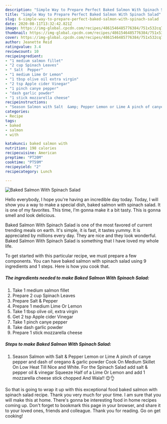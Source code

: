 ```yaml
---
description: "Simple Way to Prepare Perfect Baked Salmon With Spinach Salad"
title: "Simple Way to Prepare Perfect Baked Salmon With Spinach Salad"
slug: 6-simple-way-to-prepare-perfect-baked-salmon-with-spinach-salad
date: 2020-08-11T13:32:42.821Z
image: https://img-global.cpcdn.com/recipes/4861546485776384/751x532cq70/baked-salmon-with-spinach-salad-recipe-main-photo.jpg
thumbnail: https://img-global.cpcdn.com/recipes/4861546485776384/751x532cq70/baked-salmon-with-spinach-salad-recipe-main-photo.jpg
cover: https://img-global.cpcdn.com/recipes/4861546485776384/751x532cq70/baked-salmon-with-spinach-salad-recipe-main-photo.jpg
author: Jeanette Reid
ratingvalue: 3.4
reviewcount: 10
recipeingredient:
- "1 medium salmon fillet"
- "2 cup Spinach Leaves"
- " Salt  Pepper"
- "1 medium Lime Or Lemon"
- "1 tbsp olive oil extra virgin"
- "2 tsp Apple cider Vinegar"
- "1 pinch canye pepper"
- "dash garlic powder"
- "1 stick mozzarella cheese"
recipeinstructions:
- "Season Salmon with Salt  &amp; Pepper Lemon or Lime A pinch of canye pepper and dash of oregano &amp; garlic powder Cook On Medium Skillet On Low Heat Till Nice and White. For the Spinach Salad add salt &amp; pepper oil &amp; vinegar Squeeze Half of a Lime Or Lemon and add 1 mozzarella cheese stick chopped And Wala!! 😊👌"
categories:
- Recipe
tags:
- baked
- salmon
- with

katakunci: baked salmon with 
nutrition: 198 calories
recipecuisine: American
preptime: "PT20M"
cooktime: "PT59M"
recipeyield: "2"
recipecategory: Lunch

---
```



![Baked Salmon With Spinach Salad](https://img-global.cpcdn.com/recipes/4861546485776384/751x532cq70/baked-salmon-with-spinach-salad-recipe-main-photo.jpg)

Hello everybody, I hope you're having an incredible day today. Today, I will show you a way to make a special dish, baked salmon with spinach salad. It is one of my favorites. This time, I'm gonna make it a bit tasty. This is gonna smell and look delicious.



Baked Salmon With Spinach Salad is one of the most favored of current trending meals on earth. It's simple, it is fast, it tastes yummy. It is appreciated by millions every day. They are nice and they look wonderful. Baked Salmon With Spinach Salad is something that I have loved my whole life.


To get started with this particular recipe, we must prepare a few components. You can have baked salmon with spinach salad using 9 ingredients and 1 steps. Here is how you cook that.

<!--inarticleads1-->

##### The ingredients needed to make Baked Salmon With Spinach Salad:

1. Take 1 medium salmon fillet
1. Prepare 2 cup Spinach Leaves
1. Prepare  Salt &amp; Pepper
1. Prepare 1 medium Lime Or Lemon
1. Take 1 tbsp olive oil, extra virgin
1. Get 2 tsp Apple cider Vinegar
1. Take 1 pinch canye pepper
1. Take dash garlic powder
1. Prepare 1 stick mozzarella cheese




<!--inarticleads2-->

##### Steps to make Baked Salmon With Spinach Salad:

1. Season Salmon with Salt  &amp; Pepper Lemon or Lime A pinch of canye pepper and dash of oregano &amp; garlic powder Cook On Medium Skillet On Low Heat Till Nice and White. For the Spinach Salad add salt &amp; pepper oil &amp; vinegar Squeeze Half of a Lime Or Lemon and add 1 mozzarella cheese stick chopped And Wala!! 😊👌




So that is going to wrap it up with this exceptional food baked salmon with spinach salad recipe. Thank you very much for your time. I am sure that you will make this at home. There's gonna be interesting food in home recipes coming up. Don't forget to bookmark this page in your browser, and share it to your loved ones, friends and colleague. Thank you for reading. Go on get cooking!
